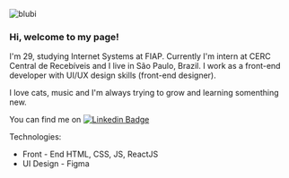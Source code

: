 
<!--
**anabonavolonta/anabonavolonta** is a ✨ _special_ ✨ repository because its `README.md` (this file) appears on your GitHub profile. -->

![blubi](https://user-images.githubusercontent.com/73191686/115132451-8d74ec80-9fd6-11eb-951a-10acb3175954.png)


### Hi, welcome to my page!

I'm 29, studying Internet Systems at FIAP.
Currently I'm intern at CERC Central de Recebíveis and I live in São Paulo, Brazil. I work as a front-end developer with UI/UX design skills (front-end designer). 

I love cats, music and I'm always trying to grow and learning somenthing new. 
&nbsp;

You can find me on [![Linkedin Badge](https://img.shields.io/badge/-Ana%20Bonavolontá-ffdb58?style=flat-square&logo=Linkedin&logoColor=white&link=https://www.linkedin.com/in/anabonavolonta/)](https://www.linkedin.com/in/anabonavolonta/)

Technologies: 

* Front - End HTML, CSS, JS, ReactJS
* UI Design - Figma
